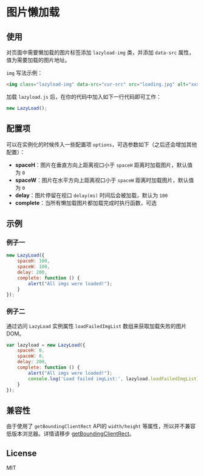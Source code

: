 # 图片懒加载

## 使用

对页面中需要懒加载的图片标签添加 `lazyload-img` 类，并添加 `data-src` 属性，值为需要加载的图片地址。

`img` 写法示例：

```HTML
<img class="lazyload-img" data-src="cur-src" src="loading.jpg" alt="xxx">
```

加载 `lazyload.js` 后，在你的代码中加入如下一行代码即可工作：

```javascript
new LazyLoad();
```

## 配置项

可以在实例化的时候传入一些配置项 `options`，可选参数如下（之后还会增加其他配置）：  
- **spaceH**：图片在垂直方向上距离视口小于 `spaceH` 距离时加载图片，默认值为 `0`
- **spaceW**：图片在水平方向上距离视口小于 `spaceW` 距离时加载图片，默认值为 `0`
- **delay**：图片停留在视口 `delay(ms)` 时间后会被加载，默认为 `100`
- **complete**：当所有懒加载图片都加载完成时执行函数，可选

## 示例
### 例子一
```javascript
new LazyLoad({
    spaceH: 100,
    spaceW: 100,
    delay: 200,
    complete: function () {
        alert("All imgs were loaded!");
    }
});
```

### 例子二
通过访问 `LazyLoad` 实例属性 `loadFailedImgList` 数组来获取加载失败的图片DOM。
```javascript
var lazyload = new LazyLoad({
    spaceH: 0,
    spaceW: 0,
    delay: 200,
    complete: function () {
        alert("All imgs were loaded!");
        console.log('Load failed imgList:', lazyload.loadFailedImgList);
    }
});
```

## 兼容性

由于使用了 `getBoundingClientRect` API的 `width/height` 等属性，所以并不兼容低版本浏览器。详情请移步 [getBoundingClientRect](https://developer.mozilla.org/zh-CN/docs/Web/API/Element/getBoundingClientRect)。

## License

MIT
